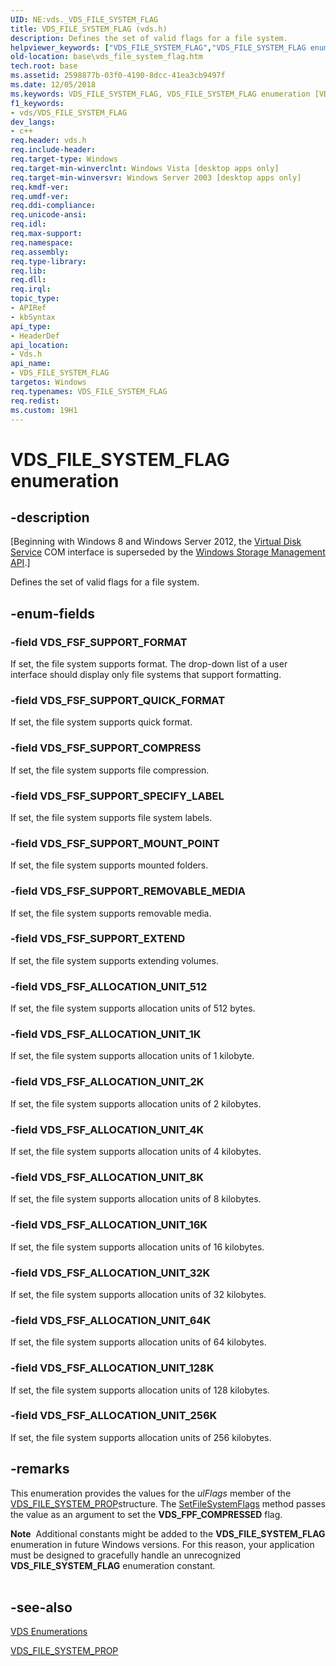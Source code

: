 ```yaml
---
UID: NE:vds._VDS_FILE_SYSTEM_FLAG
title: VDS_FILE_SYSTEM_FLAG (vds.h)
description: Defines the set of valid flags for a file system.
helpviewer_keywords: ["VDS_FILE_SYSTEM_FLAG","VDS_FILE_SYSTEM_FLAG enumeration [VDS]","VDS_FSF_ALLOCATION_UNIT_128K","VDS_FSF_ALLOCATION_UNIT_16K","VDS_FSF_ALLOCATION_UNIT_1K","VDS_FSF_ALLOCATION_UNIT_256K","VDS_FSF_ALLOCATION_UNIT_2K","VDS_FSF_ALLOCATION_UNIT_32K","VDS_FSF_ALLOCATION_UNIT_4K","VDS_FSF_ALLOCATION_UNIT_512","VDS_FSF_ALLOCATION_UNIT_64K","VDS_FSF_ALLOCATION_UNIT_8K","VDS_FSF_SUPPORT_COMPRESS","VDS_FSF_SUPPORT_EXTEND","VDS_FSF_SUPPORT_FORMAT","VDS_FSF_SUPPORT_MOUNT_POINT","VDS_FSF_SUPPORT_QUICK_FORMAT","VDS_FSF_SUPPORT_REMOVABLE_MEDIA","VDS_FSF_SUPPORT_SPECIFY_LABEL","base.vds_file_system_flag","vds/VDS_FILE_SYSTEM_FLAG","vds/VDS_FSF_ALLOCATION_UNIT_128K","vds/VDS_FSF_ALLOCATION_UNIT_16K","vds/VDS_FSF_ALLOCATION_UNIT_1K","vds/VDS_FSF_ALLOCATION_UNIT_256K","vds/VDS_FSF_ALLOCATION_UNIT_2K","vds/VDS_FSF_ALLOCATION_UNIT_32K","vds/VDS_FSF_ALLOCATION_UNIT_4K","vds/VDS_FSF_ALLOCATION_UNIT_512","vds/VDS_FSF_ALLOCATION_UNIT_64K","vds/VDS_FSF_ALLOCATION_UNIT_8K","vds/VDS_FSF_SUPPORT_COMPRESS","vds/VDS_FSF_SUPPORT_EXTEND","vds/VDS_FSF_SUPPORT_FORMAT","vds/VDS_FSF_SUPPORT_MOUNT_POINT","vds/VDS_FSF_SUPPORT_QUICK_FORMAT","vds/VDS_FSF_SUPPORT_REMOVABLE_MEDIA","vds/VDS_FSF_SUPPORT_SPECIFY_LABEL"]
old-location: base\vds_file_system_flag.htm
tech.root: base
ms.assetid: 2598877b-03f0-4190-8dcc-41ea3cb9497f
ms.date: 12/05/2018
ms.keywords: VDS_FILE_SYSTEM_FLAG, VDS_FILE_SYSTEM_FLAG enumeration [VDS], VDS_FSF_ALLOCATION_UNIT_128K, VDS_FSF_ALLOCATION_UNIT_16K, VDS_FSF_ALLOCATION_UNIT_1K, VDS_FSF_ALLOCATION_UNIT_256K, VDS_FSF_ALLOCATION_UNIT_2K, VDS_FSF_ALLOCATION_UNIT_32K, VDS_FSF_ALLOCATION_UNIT_4K, VDS_FSF_ALLOCATION_UNIT_512, VDS_FSF_ALLOCATION_UNIT_64K, VDS_FSF_ALLOCATION_UNIT_8K, VDS_FSF_SUPPORT_COMPRESS, VDS_FSF_SUPPORT_EXTEND, VDS_FSF_SUPPORT_FORMAT, VDS_FSF_SUPPORT_MOUNT_POINT, VDS_FSF_SUPPORT_QUICK_FORMAT, VDS_FSF_SUPPORT_REMOVABLE_MEDIA, VDS_FSF_SUPPORT_SPECIFY_LABEL, base.vds_file_system_flag, vds/VDS_FILE_SYSTEM_FLAG, vds/VDS_FSF_ALLOCATION_UNIT_128K, vds/VDS_FSF_ALLOCATION_UNIT_16K, vds/VDS_FSF_ALLOCATION_UNIT_1K, vds/VDS_FSF_ALLOCATION_UNIT_256K, vds/VDS_FSF_ALLOCATION_UNIT_2K, vds/VDS_FSF_ALLOCATION_UNIT_32K, vds/VDS_FSF_ALLOCATION_UNIT_4K, vds/VDS_FSF_ALLOCATION_UNIT_512, vds/VDS_FSF_ALLOCATION_UNIT_64K, vds/VDS_FSF_ALLOCATION_UNIT_8K, vds/VDS_FSF_SUPPORT_COMPRESS, vds/VDS_FSF_SUPPORT_EXTEND, vds/VDS_FSF_SUPPORT_FORMAT, vds/VDS_FSF_SUPPORT_MOUNT_POINT, vds/VDS_FSF_SUPPORT_QUICK_FORMAT, vds/VDS_FSF_SUPPORT_REMOVABLE_MEDIA, vds/VDS_FSF_SUPPORT_SPECIFY_LABEL
f1_keywords:
- vds/VDS_FILE_SYSTEM_FLAG
dev_langs:
- c++
req.header: vds.h
req.include-header: 
req.target-type: Windows
req.target-min-winverclnt: Windows Vista [desktop apps only]
req.target-min-winversvr: Windows Server 2003 [desktop apps only]
req.kmdf-ver: 
req.umdf-ver: 
req.ddi-compliance: 
req.unicode-ansi: 
req.idl: 
req.max-support: 
req.namespace: 
req.assembly: 
req.type-library: 
req.lib: 
req.dll: 
req.irql: 
topic_type:
- APIRef
- kbSyntax
api_type:
- HeaderDef
api_location:
- Vds.h
api_name:
- VDS_FILE_SYSTEM_FLAG
targetos: Windows
req.typenames: VDS_FILE_SYSTEM_FLAG
req.redist: 
ms.custom: 19H1
---
```


# VDS_FILE_SYSTEM_FLAG enumeration


## -description


<p class="CCE_Message">[Beginning with Windows 8 and Windows Server 2012, the <a href="https://docs.microsoft.com/windows/desktop/VDS/virtual-disk-service-portal">Virtual Disk Service</a> COM interface is superseded by the <a href="https://docs.microsoft.com/previous-versions/windows/desktop/stormgmt/windows-storage-management-api-portal">Windows Storage Management API</a>.]

Defines the set of valid flags for a file system.


## -enum-fields




### -field VDS_FSF_SUPPORT_FORMAT

If set, the file system supports format. The drop-down list of a user interface should display only file systems that support formatting.


### -field VDS_FSF_SUPPORT_QUICK_FORMAT

If set, the file system supports quick format.


### -field VDS_FSF_SUPPORT_COMPRESS

If set, the file system supports file compression.


### -field VDS_FSF_SUPPORT_SPECIFY_LABEL

If set, the file system supports file system labels.


### -field VDS_FSF_SUPPORT_MOUNT_POINT

If set, the file system supports mounted folders.


### -field VDS_FSF_SUPPORT_REMOVABLE_MEDIA

If set, the file system supports removable media.


### -field VDS_FSF_SUPPORT_EXTEND

If set, the file system supports extending volumes.


### -field VDS_FSF_ALLOCATION_UNIT_512

If set, the file system supports allocation units of 512 bytes.


### -field VDS_FSF_ALLOCATION_UNIT_1K

If set, the file system supports allocation units of 1 kilobyte.


### -field VDS_FSF_ALLOCATION_UNIT_2K

If set, the file system supports allocation units of 2 kilobytes.


### -field VDS_FSF_ALLOCATION_UNIT_4K

If set, the file system supports allocation units of 4 kilobytes.


### -field VDS_FSF_ALLOCATION_UNIT_8K

If set, the file system supports allocation units of 8 kilobytes.


### -field VDS_FSF_ALLOCATION_UNIT_16K

If set, the file system supports allocation units of 16 kilobytes.


### -field VDS_FSF_ALLOCATION_UNIT_32K

If set, the file system supports allocation units of 32 kilobytes.


### -field VDS_FSF_ALLOCATION_UNIT_64K

If set, the file system supports allocation units of 64 kilobytes.


### -field VDS_FSF_ALLOCATION_UNIT_128K

If set, the file system supports allocation units of 128 kilobytes.


### -field VDS_FSF_ALLOCATION_UNIT_256K

If set, the file system supports allocation units of 256 kilobytes.


## -remarks



This enumeration provides the values for the <i>ulFlags</i> member of the <a href="https://docs.microsoft.com/windows/desktop/api/vds/ns-vds-vds_file_system_prop">VDS_FILE_SYSTEM_PROP</a>structure. The <a href="https://docs.microsoft.com/windows/desktop/api/vds/nf-vds-ivdsvolumemf-setfilesystemflags">SetFileSystemFlags</a> method passes the value as an argument to set the <b>VDS_FPF_COMPRESSED</b> flag.

<div class="alert"><b>Note</b>  Additional constants might be added to the <b>VDS_FILE_SYSTEM_FLAG</b> enumeration in future Windows versions. For this reason, your application must be designed to gracefully handle an unrecognized <b>VDS_FILE_SYSTEM_FLAG</b> enumeration constant.</div>
<div> </div>



## -see-also




<a href="https://docs.microsoft.com/windows/desktop/VDS/vds-enumerations">VDS Enumerations</a>



<a href="https://docs.microsoft.com/windows/desktop/api/vds/ns-vds-vds_file_system_prop">VDS_FILE_SYSTEM_PROP</a>
 

 


